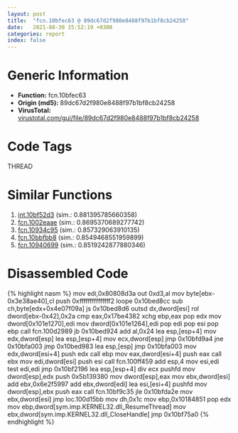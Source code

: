 ```yaml
---
layout: post
title:  "fcn.10bfec63 @ 89dc67d2f980e8488f97b1bf8cb24258"
date:   2021-08-30 15:52:19 +0300
categories: report
index: false
---
```


# Generic Information
- **Function:** fcn.10bfec63
- **Origin (md5):** 89dc67d2f980e8488f97b1bf8cb24258
- **VirusTotal:** [virustotal.com/gui/file/89dc67d2f980e8488f97b1bf8cb24258][virustotal_ref]

# Code Tags
<span class="tag" id="THREAD">THREAD</span>


# Similar Functions

1. [int.10bf52d3][similar_1_ref] (sim.: 0.881395785660358)
2. [fcn.1002eaae][similar_2_ref] (sim.: 0.8695370689277742)
3. [fcn.10934c95][similar_3_ref] (sim.: 0.857329063910135)
4. [fcn.10bbfbb8][similar_4_ref] (sim.: 0.8549468551959899)
5. [fcn.10940699][similar_5_ref] (sim.: 0.8519242877880346)


# Disassembled Code

{% highlight nasm %}
mov edi,0x80808d3a
out 0xd3,al
mov byte[ebx-0x3e38ae40],cl
push 0xfffffffffffffff2
loope 0x10bed8cc
sub ch,byte[edx+0x4e07f09a]
js 0x10bed8d6
outsd dx,dword[esi]
rol dword[ebx-0x42],0x2a
cmp eax,0x17be4382
xchg ebp,eax
pop edx
mov dword[0x101e1270],edi
mov dword[0x101e1264],edi
pop edi
pop esi
pop ebp
call fcn.100d2989
jb 0x10bed924
add al,0x24
lea esp,[esp+4]
mov edx,dword[esp]
lea esp,[esp+4]
mov ecx,dword[esp]
jmp 0x10bfd9a4
jne 0x10bfa003
jmp 0x10bed983
lea esp,[esp]
jmp 0x10bfa003
mov edx,dword[esi+4]
push edx
call ebp
mov eax,dword[esi+4]
push eax
call ebx
mov edi,dword[esi]
push esi
call fcn.100ff459
add esp,4
mov esi,edi
test edi,edi
jmp 0x10bf2196
lea esp,[esp+4]
div ecx
pushfd
mov dword[esp],edx
push 0x5b139380
mov dword[esp],eax
mov ebx,dword[esi]
add ebx,0x6e2f5997
add ebx,dword[edi]
lea esi,[esi+4]
pushfd
mov dword[esp],ebx
push eax
call fcn.10bf9c35
jle 0x10bfda2e
mov ebx,dword[esi]
jmp loc.100d15bb
mov dh,0x1c
mov ebp,0x10184851
pop edx
mov ebp,dword[sym.imp.KERNEL32.dll_ResumeThread]
mov ebx,dword[sym.imp.KERNEL32.dll_CloseHandle]
jmp 0x10bf75a0
{% endhighlight %}


[similar_1_ref]: /report/int.10bf52d3@89dc67d2f980e8488f97b1bf8cb24258
[similar_2_ref]: /report/fcn.1002eaae@89dc67d2f980e8488f97b1bf8cb24258
[similar_3_ref]: /report/fcn.10934c95@89dc67d2f980e8488f97b1bf8cb24258
[similar_4_ref]: /report/fcn.10bbfbb8@89dc67d2f980e8488f97b1bf8cb24258
[similar_5_ref]: /report/fcn.10940699@89dc67d2f980e8488f97b1bf8cb24258
[virustotal_ref]: https://www.virustotal.com/gui/file/89dc67d2f980e8488f97b1bf8cb24258